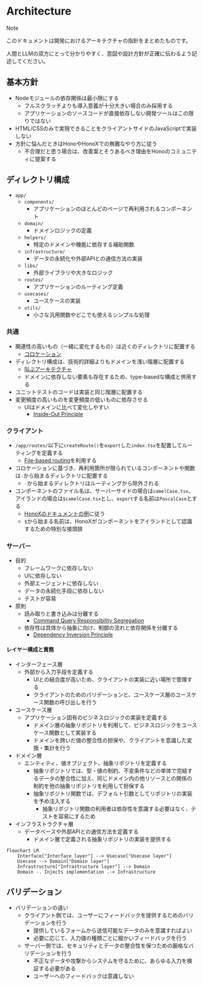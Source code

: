 # Architecture

> [!NOTE]
> このドキュメントは開発におけるアーキテクチャの指針をまとめたものです。
>
> 人間とLLMの双方にとって分かりやすく、意図や設計方針が正確に伝わるよう記述してください。

## 基本方針

- Nodeモジュールの依存関係は最小限にする
  - フルスクラッチよりも導入意義が十分大きい場合のみ採用する
  - アプリケーションのソースコードが直接依存しない開発ツールはこの限りではない
- HTML/CSSのみで実現できることをクライアントサイドのJavaScriptで実装しない
- 方針に悩んだときはHonoやHonoXでの無難なやり方に従う
  - 不合理だと思う場合は、改善案とそうあるべき理由をHonoのコミュニティに提案する

## ディレクトリ構成

- `app/`
  - `components/`
    - アプリケーションのほとんどのページで再利用されるコンポーネント
  - `domain/`
    - ドメインロジックの定義
  - `helpers/`
    - 特定のドメインや機能に依存する補助関数
  - `infrastructure/`
    - データの永続化や外部APIとの通信方法の実装
  - `libs/`
    - 外部ライブラリや大きなロジック
  - `routes/`
    - アプリケーションのルーティング定義
  - `usecases/`
    - ユースケースの実装
  - `utils/`
    - 小さな汎用関数やどこでも使えるシンプルな処理

### 共通

- 関連性の高いもの（一緒に変化するもの）は近くのディレクトリに配置する
  - [コロケーション](https://kentcdodds.com/blog/colocation#the-principle)
- ディレクトリ構成は、技術的詳細よりもドメインを浅い階層に配置する
  - [叫ぶアーキテクチャ](https://blog.cleancoder.com/uncle-bob/2011/09/30/Screaming-Architecture.html)
  - ドメインに依存しない要素も存在するため、type-basedな構成と併用する
- ユニットテストのコードは実装と同じ階層に配置する
- 変更頻度の高いものを変更頻度の低いものに依存させる
  - UIはドメインに比べて変化しやすい
    - [Inside-Out Principle](https://objectclub.jp/technicaldoc/object-orientation/principle/principle02)

### クライアント

- `/app/routes/`以下に`createRoute()`を`export`した`index.tsx`を配置してルーティングを定義する
  - [File-based routing](https://github.com/honojs/honox#routes)を利用する
- コロケーションに基づき、再利用箇所が限られているコンポーネントや関数は`-`から始まるディレクトリに配置する
  - `-`から始まるディレクトリはルーティングから除外される
- コンポーネントのファイル名は、サーバーサイドの場合は`camelCase.tsx`、アイランドの場合は`$camelCase.tsx`とし、`export`する名前は`PascalCase`とする
  - [HonoXのドキュメントの例](https://github.com/honojs/honox#interactions)に従う
  - `$`から始まる名前は、HonoXがコンポーネントをアイランドとして認識するための特別な接頭辞

### サーバー

- 目的
  - フレームワークに依存しない
  - UIに依存しない
  - 外部エージェントに依存しない
  - データの永続化手段に依存しない
  - テストが容易
- 原則
  - 読み取りと書き込みは分離する
    - [Command Query Responsibility Segregation](https://martinfowler.com/bliki/CQRS.html)
  - 依存性は具体から抽象に向け、制御の流れと依存関係を分離する
    - [Dependency Inversion Principle](https://martinfowler.com/articles/dipInTheWild.html)

#### レイヤー構成と責務

- インターフェース層
  - 外部から入力手段を定義する
    - UIとの結合度が高いため、クライアントの実装に近い場所で管理する
    - クライアントのためのバリデーションと、ユースケース層のユースケース関数の呼び出しを行う
- ユースケース層
  - アプリケーション固有のビジネスロジックの実装を定義する
    - ドメイン層の抽象リポジトリを利用して、ビジネスロジックをユースケース関数として実装する
    - ドメインを跨いだ値の整合性の担保や、クライアントを意識した変換・集計を行う
- ドメイン層
  - エンティティ、値オブジェクト、抽象リポジトリを定義する
    - 抽象リポジトリでは、型・値の制約、不変条件などの単体で完結するデータの整合性に加え、同じドメイン内の他リソースとの関係の制約を他の抽象リポジトリを利用して担保する
    - 抽象リポジトリ関数では、デフォルト引数としてリポジトリの実装を予め注入する
      - 抽象リポジトリ関数の利用者は依存性を意識する必要はなく、テストを容易にするため
- インフラストラクチャ層
  - データベースや外部APIとの通信方法を定義する
    - ドメイン層で定義される抽象リポジトリの実装を提供する

```mermaid
flowchart LR
    Interface["Interface layer"] --> Usecase["Usecase layer"]
    Usecase --> Domain["Domain layer"]
    Infrastructure["Infrastructure layer"] --> Domain
    Domain -. Injects implementation .-> Infrastructure
```

## バリデーション

- バリデーションの違い
  - クライアント側では、ユーザーにフィードバックを提供するためのバリデーションを行う
    - 提供しているフォームから送信可能なデータのみを意識すればよい
    - 必要に応じて、入力値の種類ごとに細かいフィードバックを行う
  - サーバー側では、セキュリティとデータの整合性を保つための厳格なバリデーションを行う
    - 不正なデータや攻撃からシステムを守るために、あらゆる入力を検証する必要がある
    - ユーザーへのフィードバックは意識しない
